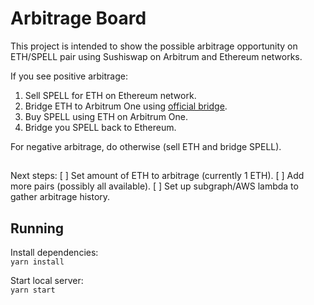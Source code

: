 # Arbitrage Board

This project is intended to show the possible arbitrage opportunity on ETH/SPELL pair
using Sushiswap on Arbitrum and Ethereum networks. 

If you see positive arbitrage:
1. Sell SPELL for ETH on Ethereum network.
2. Bridge ETH to Arbitrum One using [official bridge](https://bridge.arbitrum.io/).
3. Buy SPELL using ETH on Arbitrum One.
4. Bridge you SPELL back to Ethereum.

For negative arbitrage, do otherwise (sell ETH and bridge SPELL).

##
Next steps:
[ ] Set amount of ETH to arbitrage (currently 1 ETH).
[ ] Add more pairs (possibly all available).
[ ] Set up subgraph/AWS lambda to gather arbitrage history.

## Running 
Install dependencies:  
`yarn install`

Start local server:  
`yarn start`